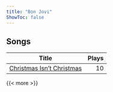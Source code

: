 ```yaml
---
title: "Bon Jovi"
ShowToc: false
---
```


## Songs
Title | Plays 
----- | -----: 
[Christmas Isn’t Christmas](/songs/christmas-isnt-christmas) | 10

{{< more >}}